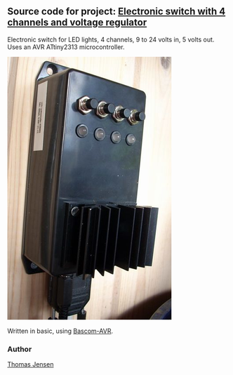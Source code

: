 ## Source code for project: [Electronic switch with 4 channels and voltage regulator](https://link.stdout.no/P)

Electronic switch for LED lights, 4 channels, 9 to 24 volts in, 5 volts out. Uses an AVR ATtiny2313 microcontroller.

![Electronic switch on wall](image.jpg)

Written in basic, using [Bascom-AVR](http://www.mcselec.com/).

### Author
[Thomas Jensen](https://thomas.stdout.no)
